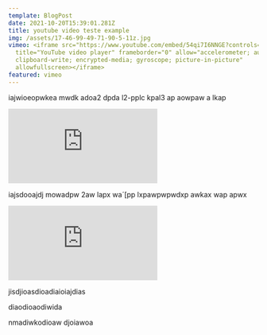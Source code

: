 ```yaml
---
template: BlogPost
date: 2021-10-20T15:39:01.281Z
title: youtube video teste example
img: /assets/17-46-99-49-71-90-5-11z.jpg
vimeo: <iframe src="https://www.youtube.com/embed/54qi7I6NNGE?controls=0"
  title="YouTube video player" frameborder="0" allow="accelerometer; autoplay;
  clipboard-write; encrypted-media; gyroscope; picture-in-picture"
  allowfullscreen></iframe>
featured: vimeo
---
```

iajwioeopwkea mwdk adoa2 dpda l2-pplc kpal3 ap aowpaw a lkap

<iframe src="https://www.youtube.com/embed/54qi7I6NNGE?controls=0" title="YouTube video player" frameborder="0" allow="accelerometer; autoplay; clipboard-write; encrypted-media; gyroscope; picture-in-picture" allowfullscreen></iframe>

iajsdooajdj mowadpw 2aw lapx wa´[pp lxpawpwpwdxp awkax wap apwx

<iframe src="https://www.youtube.com/embed/54qi7I6NNGE?controls=0" title="YouTube video player" frameborder="0" allow="accelerometer; autoplay; clipboard-write; encrypted-media; gyroscope; picture-in-picture" allowfullscreen></iframe>

jisdjioasdioadiaioiajdias

diaodioaodiwida

nmadiwkodioaw djoiawoa